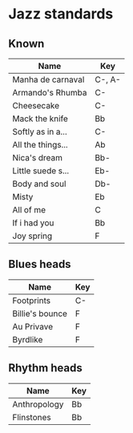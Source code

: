 # Jazz standards

## Known
| Name              | Key    |
|-------------------|--------|
| Manha de carnaval | C-, A- |
| Armando's Rhumba  | C-     |
| Cheesecake        | C-     |
| Mack the knife    | Bb     |
| Softly as in a... | C-     |
| All the things... | Ab     |
| Nica's dream      | Bb-    |
| Little suede s... | Eb-    |
| Body and soul     | Db-    |
| Misty             | Eb     |
| All of me         | C      |
| If i had you      | Bb     |
| Joy spring        | F      |

## Blues heads
| Name              | Key    |
|-------------------|--------|
| Footprints        | C-     |
| Billie's bounce   | F      |
| Au Privave        | F      |
| Byrdlike          | F      |

## Rhythm heads
| Name              | Key    |
|-------------------|--------|
| Anthropology      | Bb     |
| Flinstones        | Bb     |
